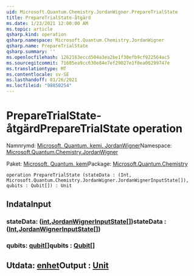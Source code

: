 ```yaml
---
uid: Microsoft.Quantum.Chemistry.JordanWigner.PrepareTrialState
title: PrepareTrialState-åtgärd
ms.date: 1/23/2021 12:00:00 AM
ms.topic: article
qsharp.kind: operation
qsharp.namespace: Microsoft.Quantum.Chemistry.JordanWigner
qsharp.name: PrepareTrialState
qsharp.summary: ''
ms.openlocfilehash: 1262163eccd504a3ea2be1f30efb9cf922564ac5
ms.sourcegitcommit: 71605ea9cc630e84e7ef29027e1f0ea06299747e
ms.translationtype: MT
ms.contentlocale: sv-SE
ms.lasthandoff: 01/26/2021
ms.locfileid: "98850254"
---
```

# <a name="preparetrialstate-operation"></a><span data-ttu-id="acc6f-102">PrepareTrialState-åtgärd</span><span class="sxs-lookup"><span data-stu-id="acc6f-102">PrepareTrialState operation</span></span>

<span data-ttu-id="acc6f-103">Namnrymd: [Microsoft. Quantum. kemi. JordanWigner](xref:Microsoft.Quantum.Chemistry.JordanWigner)</span><span class="sxs-lookup"><span data-stu-id="acc6f-103">Namespace: [Microsoft.Quantum.Chemistry.JordanWigner](xref:Microsoft.Quantum.Chemistry.JordanWigner)</span></span>

<span data-ttu-id="acc6f-104">Paket: [Microsoft. Quantum. kemi](https://nuget.org/packages/Microsoft.Quantum.Chemistry)</span><span class="sxs-lookup"><span data-stu-id="acc6f-104">Package: [Microsoft.Quantum.Chemistry](https://nuget.org/packages/Microsoft.Quantum.Chemistry)</span></span>




```qsharp
operation PrepareTrialState (stateData : (Int, Microsoft.Quantum.Chemistry.JordanWigner.JordanWignerInputState[]), qubits : Qubit[]) : Unit
```


## <a name="input"></a><span data-ttu-id="acc6f-105">Indata</span><span class="sxs-lookup"><span data-stu-id="acc6f-105">Input</span></span>

### <a name="statedata--intjordanwignerinputstate"></a><span data-ttu-id="acc6f-106">stateData: ([int](xref:microsoft.quantum.lang-ref.int),[JordanWignerInputState](xref:Microsoft.Quantum.Chemistry.JordanWigner.JordanWignerInputState)[])</span><span class="sxs-lookup"><span data-stu-id="acc6f-106">stateData : ([Int](xref:microsoft.quantum.lang-ref.int),[JordanWignerInputState](xref:Microsoft.Quantum.Chemistry.JordanWigner.JordanWignerInputState)[])</span></span>




### <a name="qubits--qubit"></a><span data-ttu-id="acc6f-107">qubits: [qubit](xref:microsoft.quantum.lang-ref.qubit)[]</span><span class="sxs-lookup"><span data-stu-id="acc6f-107">qubits : [Qubit](xref:microsoft.quantum.lang-ref.qubit)[]</span></span>





## <a name="output--unit"></a><span data-ttu-id="acc6f-108">Utdata: [enhet](xref:microsoft.quantum.lang-ref.unit)</span><span class="sxs-lookup"><span data-stu-id="acc6f-108">Output : [Unit](xref:microsoft.quantum.lang-ref.unit)</span></span>

